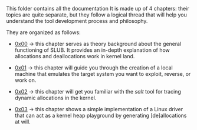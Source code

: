 This folder contains all the documentation
It is made up of 4 chapters: their topics are quite separate, but they follow a logical thread that will help you understand the tool development process and philosophy.

They are organized as follows:

* [0x00](0x00_SLUB_refresher.md) -> this chapter serves as theory background about the general functioning of SLUB. It provides an in-depth explanation of how allocations and deallocations work in kernel land.

* [0x01](0x01_getting_started.md) -> this chapter will guide you through the creation of a local machine that emulates the target system you want to exploit, reverse, or work on.

* [0x02](0x02_the_plugin.md) -> this chapter will get you familiar with the *salt* tool for tracing dynamic allocations in the kernel.

* [0x03](0x03_the_playground.md) -> this chapter shows a simple implementation of a Linux driver that can act as a kernel heap playground by generating [de]allocations at will.
